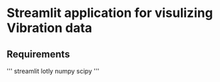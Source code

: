 # Streamlit application for visulizing Vibration data 

## Requirements
''' streamlit
    lotly
numpy
scipy
'''
## 

